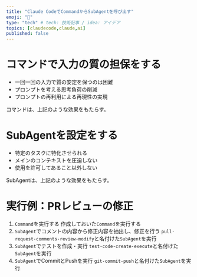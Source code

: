 ```yaml
---
title: "Claude CodeでCommandからSubAgentを呼び出す"
emoji: "🦔"
type: "tech" # tech: 技術記事 / idea: アイデア
topics: [claudecode,claude,ai]
published: false
---
```


# コマンドで入力の質の担保をする

- 一回一回の入力で質の安定を保つのは困難
- プロンプトを考える思考負荷の削減
- プロンプトの再利用による再現性の実現

コマンドは、上記のような効果をもたらす。

# SubAgentを設定をする

- 特定のタスクに特化させられる
- メインのコンテキストを圧迫しない
- 使用を許可してあること以外しない

SubAgentは、上記のような効果をもたらす。

# 実行例：PRレビューの修正

1. `Command`を実行する
    作成しておいた`Command`を実行する
2. `SubAgent`でコメントの内容から修正内容を抽出し、修正を行う
    `pull-request-comments-review-modify`と名付けた`SubAgent`を実行
3. `SubAgent`でテストを作成・実行
    `test-code-create-execute`と名付けた`SubAgent`を実行
4. `SubAgent`でCommitとPushを実行
    `git-commit-push`と名付けた`SubAgent`を実行
